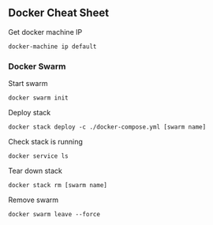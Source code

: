 ## Docker Cheat Sheet

Get docker machine IP
```
docker-machine ip default
```


### Docker Swarm

Start swarm
```
docker swarm init
```
Deploy stack
```
docker stack deploy -c ./docker-compose.yml [swarm name]
```
Check stack is running
```
docker service ls
```
Tear down stack
```
docker stack rm [swarm name]
```
Remove swarm
```
docker swarm leave --force
```
